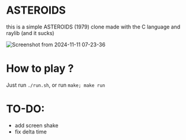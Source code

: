 # ASTEROIDS
this is a simple ASTEROIDS (1979) clone made with the C language and raylib (and it sucks)

![Screenshot from 2024-11-11 07-23-36](https://github.com/user-attachments/assets/dc05fec5-5a98-40e9-8a47-3a3db056310a)

# How to play ?
Just run `./run.sh`, or run `make; make run`

# TO-DO:
- add screen shake
- fix delta time 
